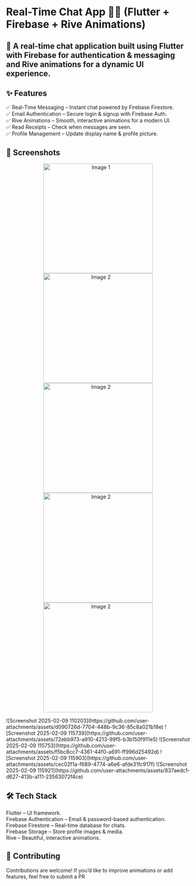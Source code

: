 # Real-Time Chat App 📱💬 (Flutter + Firebase + Rive Animations)
## 🚀 A real-time chat application built using Flutter with Firebase for authentication & messaging and Rive animations for a dynamic UI experience.

## ✨ Features
✅ Real-Time Messaging – Instant chat powered by Firebase Firestore.  
✅ Email Authentication – Secure login & signup with Firebase Auth.  
✅ Rive Animations – Smooth, interactive animations for a modern UI.  
✅ Read Receipts – Check when messages are seen.  
✅ Profile Management – Update display name & profile picture.  

## 📸 Screenshots
<p align="center">
    <img src="https://github.com/user-attachments/assets/d090726d-7704-448b-9c36-85c8a021b18e" alt="Image 1" width="300"/>
    <img src="https://github.com/user-attachments/assets/72ebb973-a910-4213-99f5-b3b150f911e5" alt="Image 2" width="300"/>
    <img src="https://github.com/user-attachments/assets/f5bc8cc7-4361-44f0-a691-ff996d25492d" alt="Image 2" width="300"/>
    <img src="https://github.com/user-attachments/assets/cec02f1a-f689-4774-a6e6-afde31fc917f" alt="Image 2" width="300"/>
    <img src="https://github.com/user-attachments/assets/837aedc1-d627-413b-a111-23563072f4ce" alt="Image 2" width="300"/>
</p>
![Screenshot 2025-02-09 110203](https://github.com/user-attachments/assets/d090726d-7704-448b-9c36-85c8a021b18e)
![Screenshot 2025-02-09 115739](https://github.com/user-attachments/assets/72ebb973-a910-4213-99f5-b3b150f911e5)
![Screenshot 2025-02-09 115753](https://github.com/user-attachments/assets/f5bc8cc7-4361-44f0-a691-ff996d25492d)
![Screenshot 2025-02-09 115903](https://github.com/user-attachments/assets/cec02f1a-f689-4774-a6e6-afde31fc917f)
![Screenshot 2025-02-09 115921](https://github.com/user-attachments/assets/837aedc1-d627-413b-a111-23563072f4ce)

## 🛠️ Tech Stack
Flutter – UI framework.  
Firebase Authentication – Email & password-based authentication.  
Firebase Firestore – Real-time database for chats.  
Firebase Storage – Store profile images & media.  
Rive – Beautiful, interactive animations.  

## 📌 Contributing
Contributions are welcome! If you’d like to improve animations or add features, feel free to submit a PR
